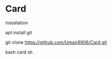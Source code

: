 # Card


installation


apt install git 




git clone https://github.com/Umair8906/Card.git




bash card sh
